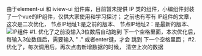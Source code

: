 由于element-ui  和 iview-ui 组件库，目前暂未提供 IP 类的组件，小编组件封装了一个vue的IP组件，仅供大家使用和学习探讨；
之前也有写有 IP组件的文章，这次是二次优化，
节点IP地址1:是之前的版本、 
节点IP地址2：是最新的版本、
<image src="./ip.png">IP组件</image>
#1. 优化了之前没输入3位数后自动跑到 下一个空格里面，本次优化后，每输入3位数值后，需要输入  " ."   或者enter键，才会 跳到 下一个空格里面；
#2. 优化了，每次调用后，再次点击新增数据的时候， 清空上次的数据